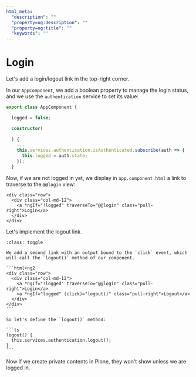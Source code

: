 ```yaml
---
html_meta:
  "description": ""
  "property=og:description": ""
  "property=og:title": ""
  "keywords": ""
---
```


# Login

Let's add a login/logout link in the top-right corner.

In our `AppComponent`, we add a boolean property to manage the login status,
and we use the `authentication` service to set its value:

```ts
export class AppComponent {

  logged = false;

  constructor(
    ...
  ) {
    ...
    this.services.authentication.isAuthenticated.subscribe(auth => {
      this.logged = auth.state;
    });
  }
```

Now, if we are not logged in yet, we display in `app.component.html` a link to traverse to the `@@login` view:

```html+ng2
<div class="row">
  <div class="col-md-12">
    <a *ngIf="!logged" traverseTo="@@login" class="pull-right">Login</a>
  </div>
</div>
```

Let's implement the logout link.

````{admonition} Solution
:class: toggle

We add a second link with an output bound to the `click` event, which will call the `logout()` method of our component.

```html+ng2
<div class="row">
  <div class="col-md-12">
    <a *ngIf="!logged" traverseTo="@@login" class="pull-right">Login</a>
    <a *ngIf="logged" (click)="logout()" class="pull-right">Logout</a>
  </div>
</div>
```

So let's define the `logout()` method:

```ts
logout() {
  this.services.authentication.logout();
}
```
````

Now if we create private contents in Plone, they won't show unless we are logged in.
